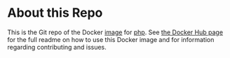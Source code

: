 # About this Repo

This is the Git repo of the Docker [image](https://hub.docker.com/r/ljeczmien/docker-library-php/) for [php](https://hub.docker.com/r/ljeczmien/docker-library-php/). See [the Docker Hub page](https://hub.docker.com/r/ljeczmien/docker-library-php/) for the full readme on how to use this Docker image and for information regarding contributing and issues.
